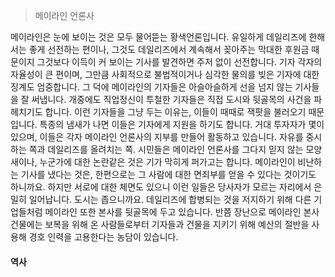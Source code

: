 > 메이라인 언론사

메이라인은 눈에 보이는 것은 모두 물어뜯는 황색언론입니다. 유일하게 데일리즈에 한해서는 좋게 선전하는 편이나, 그것도 데일리즈에서 계속해서 꽂아주는 막대한 후원금 때문이지 그것보다 이득이 커 보이는 기사를 발견하면 주저 없이 선전합니다.
기자 각자의 자율성이 큰 편이며, 그만큼 사회적으로 불법적이거나 심각한 물의를 빚은 기자에 대한 징계도 엄중합니다. 그 덕에 메이라인의 기자들은 아슬아슬하게 선을 넘지 않는 기사들을 잘 써냅니다.
개중에도 직업정신이 투철한 기자들은 직접 도시와 뒷골목의 사건을 파헤치기도 합니다. 이런 기자들을 그냥 두는 이유는, 이들이 때때로 잭팟을 불러오기 때문입니다. 특종의 냄새가 나면 이들은 기자에게 지원을 하기도 합니다.
거대 투자자가 몇이 있으며, 이들은 각자 메이라인 언론사의 지부를 만들어 활동하고 있습니다.
자유를 중시하는 쪽과
데일리즈를 올려치는 쪽.
시민들은 메이라인 언론사를 그다지 믿지 않는 모양새이나, 누군가에 대한 논란같은 것은 기가 막히게 퍼가고는 합니다. 메이라인이 비난하는 기사를 냈다는 것은, 한편으로는 그 사람에 대한 면죄부를 얻을 수 있다는 것이기도 하니까요. 하지만 서로에 대한 체면도 있으니 이런 일들은 당사자가 모르는 자리에서 은밀히 일어납니다. 도시는 좁으니까요.
데일리즈에 합병되는 것을 저지하기 위해 다른 기업들처럼 메이라인 또한 본사를 뒷골목에 두고 있습니다. 반쯤 장난으로 메이라인 본사 건물에는 보복을 위해 온 사람들로부터 기자들과 건물을 지키기 위해 예산의 절반을 사용해 경호 인력을 고용한다는 농담이 있습니다.

#### 역사

